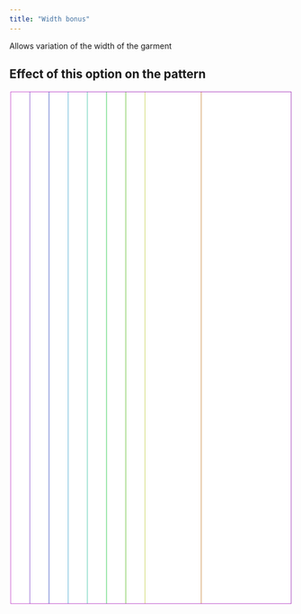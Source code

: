 ```yaml
---
title: "Width bonus"
---
```


Allows variation of the width of the garment

## Effect of this option on the pattern

![This image shows the effect of this option by superimposing several variants that have a different value for this option](tiberius_widthbonus_sample.svg "Effect of this option on the pattern")
